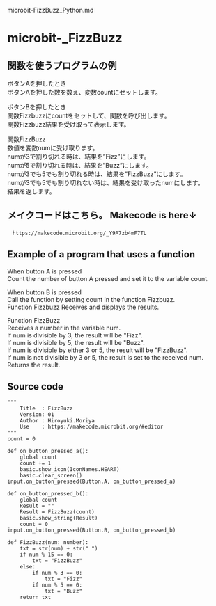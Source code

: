 microbit-FizzBuzz_Python.md    

# microbit-_FizzBuzz    

## 関数を使うプログラムの例    

  ボタンAを押したとき  
    ボタンAを押した数を数え、変数countにセットします。  

  ボタンBを押したとき  
    関数Fizzbuzzにcountをセットして、関数を呼び出します。  
    関数Fizzbuzz結果を受け取って表示します。  

  関数FizzBuzz  
    数値を変数numに受け取ります。  
      numが3で割り切れる時は、結果を”Fizz”にします。  
      numが5で割り切れる時は、結果を”Buzz”にします。  
      numが3でも5でも割り切れる時は、結果を”FizzBuzz”にします。  
      numが3でも5でも割り切れない時は、結果を受け取ったnumにします。  
    結果を返します。  


## メイクコードはこちら。 Makecode is here↓  
    　https://makecode.microbit.org/_Y9A7zb4mF7TL  

## Example of a program that uses a function  

  When button A is pressed  
    Count the number of button A pressed and set it to the variable count.  

  When button B is pressed  
     Call the function by setting count in the function Fizzbuzz.  
     Function Fizzbuzz Receives and displays the results.  

  Function FizzBuzz  
        Receives a number in the variable num.  
          If num is divisible by 3, the result will be "Fizz".  
          If num is divisible by 5, the result will be "Buzz".  
          If num is divisible by either 3 or 5, the result will be "FizzBuzz".  
          If num is not divisible by 3 or 5, the result is set to the received num.  
        Returns the result.  

## Source code
```
"""
    Title  : FizzBuzz
    Version: 01
    Author : Hiroyuki.Moriya
    Use    : https://makecode.microbit.org/#editor
"""
count = 0

def on_button_pressed_a():
    global count
    count += 1
    basic.show_icon(IconNames.HEART)
    basic.clear_screen()
input.on_button_pressed(Button.A, on_button_pressed_a)

def on_button_pressed_b():
    global count
    Result = ""
    Result = FizzBuzz(count)
    basic.show_string(Result)
    count = 0
input.on_button_pressed(Button.B, on_button_pressed_b)

def FizzBuzz(num: number):
    txt = str(num) + str(" ")
    if num % 15 == 0:
        txt = "FizzBuzz"
    else:
        if num % 3 == 0:
            txt = "Fizz"
        if num % 5 == 0:
            txt = "Buzz"
    return txt
```
